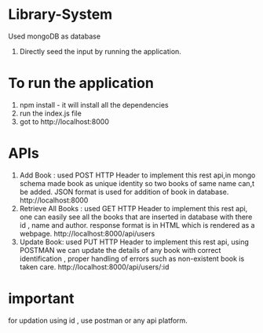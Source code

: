# Library-System
 Used mongoDB as database
 1. Directly seed the input by running the application.
 # To run the application 
 1. npm install - it will install all the dependencies
 2. run the index.js file
 3. got to  http://localhost:8000
# APIs
 1. Add Book :
     used POST HTTP Header to implement this rest api,in mongo schema made book as unique identity so two books of same name can,t be added.
     JSON format is used for addition of book in database.
    http://localhost:8000
3. Retrieve All Books : used GET HTTP Header to implement this rest api, one can easily see all the books that are inserted in database with there id , name and author.
   response format is in HTML which is rendered as a webpage.
   http://localhost:8000/api/users
5. Update Book: used PUT  HTTP Header to implement this rest api, using POSTMAN we can update the details of any book with correct identification , proper handling of errors such as non-existent book is taken care.
    http://localhost:8000/api/users/:id
# important
for updation using id , use postman or any api platform.
